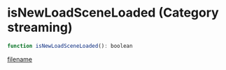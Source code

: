 # isNewLoadSceneLoaded (Category streaming)

```js
function isNewLoadSceneLoaded(): boolean
```

[filename](isNewLoadSceneLoaded_m.md ':include')